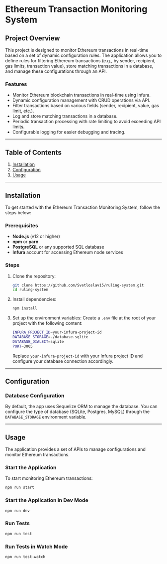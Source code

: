 # Ethereum Transaction Monitoring System

## Project Overview

This project is designed to monitor Ethereum transactions in real-time based on a set of dynamic configuration rules. The application allows you to define rules for filtering Ethereum transactions (e.g., by sender, recipient, gas limits, transaction value), store matching transactions in a database, and manage these configurations through an API.

### Features
- Monitor Ethereum blockchain transactions in real-time using Infura.
- Dynamic configuration management with CRUD operations via API.
- Filter transactions based on various fields (sender, recipient, value, gas limit, etc.).
- Log and store matching transactions in a database.
- Periodic transaction processing with rate limiting to avoid exceeding API limits.
- Configurable logging for easier debugging and tracing.

---

## Table of Contents

1. [Installation](#installation)
2. [Configuration](#configuration)
3. [Usage](#usage)

---

## Installation

To get started with the Ethereum Transaction Monitoring System, follow the steps below:

### Prerequisites
- **Node.js** (v12 or higher)
- **npm** or **yarn**
- **PostgreSQL** or any supported SQL database
- **Infura** account for accessing Ethereum node services

### Steps

1. Clone the repository:
    ```bash
    git clone https://github.com/Svetloslav15/ruling-system.git
    cd ruling-system
    ```

2. Install dependencies:
    ```bash
    npm install
    ```

3. Set up the environment variables:
    Create a `.env` file at the root of your project with the following content:
    ```bash
    INFURA_PROJECT_ID=your-infura-project-id
    DATABASE_STORAGE=./database.sqlite
    DATABASE_DIALECT=sqlite
    PORT=3005
    ```
    Replace `your-infura-project-id` with your Infura project ID and configure your database connection accordingly.

---

## Configuration

### Database Configuration

By default, the app uses Sequelize ORM to manage the database. You can configure the type of database (SQLite, Postgres, MySQL) through the `DATABASE_STORAGE` environment variable.

---

## Usage

The application provides a set of APIs to manage configurations and monitor Ethereum transactions.

### Start the Application

To start monitoring Ethereum transactions:

```bash
npm run start
```

### Start the Application in Dev Mode

```bash
npm run dev
```

### Run Tests

```bash
npm run test
```

### Run Tests in Watch Mode

```bash
npm run test:watch
```
